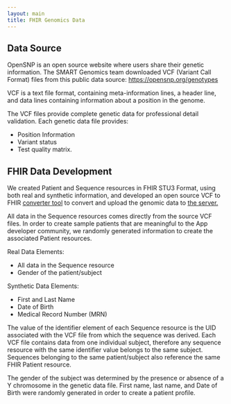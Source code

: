```yaml
---
layout: main
title: FHIR Genomics Data
---
```


## Data Source

OpenSNP is an open source website where users share their genetic information. The SMART Genomics team downloaded VCF (Variant Call Format) files from this public data source: https://opensnp.org/genotypes 

VCF is a text file format, containing meta-information lines, a header line, and data lines containing information about a position in the genome.

The VCF files provide complete genetic data for professional detail validation. Each genetic data file provides:
  * Position Information
  * Variant status
  * Test quality matrix.

## FHIR Data Development

We created Patient and Sequence resources in FHIR STU3 Format, using both real and synthetic information, and developed an open source VCF to FHIR [converter tool](https://github.com/xliu3/deprecated-fhir-converter) to convert and upload the genomic data to [the server.](http://genomics-advisor.smartplatforms.org:7080/)

All data in the Sequence resources comes directly from the source VCF files. In order to create sample patients that are meaningful to the App developer community, we randomly generated information to create the associated Patient resources.  

Real Data Elements:
 * All data in the Sequence resource
 * Gender of the patient/subject 
 
Synthetic Data Elements:
 * First and Last Name
 * Date of Birth 
 * Medical Record Number (MRN)
 
The value of the identifier element of each Sequence resource is the UID associated with the VCF file from which the sequence was derived. Each VCF file contains data from one individual subject, therefore any sequence resource with the same identifier value belongs to the same subject. Sequences belonging to the same patient/subject also reference the same FHIR Patient resource. 

The gender of the subject was determined by the presence or absence of a Y chromosome in the genetic data file. First name, last name, and Date of Birth were randomly generated in order to create a patient profile. 



